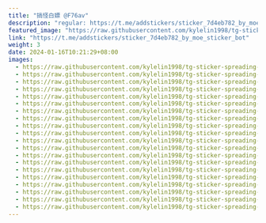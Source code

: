 ```yaml
---
title: "搞怪白嫖 @F76av"
description: "regular: https://t.me/addstickers/sticker_7d4eb782_by_moe_sticker_bot"
featured_image: "https://raw.githubusercontent.com/kylelin1998/tg-sticker-spreading-worldwide-images/main/img/f1afba9a-28b5-4179-9a69-4b88283857f7.jpg"
link: "https://t.me/addstickers/sticker_7d4eb782_by_moe_sticker_bot"
weight: 3
date: 2024-01-16T10:21:29+08:00
images:
  - https://raw.githubusercontent.com/kylelin1998/tg-sticker-spreading-worldwide-images/main/img/f1afba9a-28b5-4179-9a69-4b88283857f7.jpg
  - https://raw.githubusercontent.com/kylelin1998/tg-sticker-spreading-worldwide-images/main/img/a8471bc8-bc86-48ac-8df1-a7b60268d980.jpg
  - https://raw.githubusercontent.com/kylelin1998/tg-sticker-spreading-worldwide-images/main/img/6af226b3-7012-4513-ade0-3cb55304d2a0.jpg
  - https://raw.githubusercontent.com/kylelin1998/tg-sticker-spreading-worldwide-images/main/img/fd00f2a2-0ac6-4c7b-90c3-a95e85265b0f.jpg
  - https://raw.githubusercontent.com/kylelin1998/tg-sticker-spreading-worldwide-images/main/img/51fd128d-4115-44d4-8fe1-1ce1ca656cff.jpg
  - https://raw.githubusercontent.com/kylelin1998/tg-sticker-spreading-worldwide-images/main/img/75fb78e3-8aa9-4423-a489-e62f243a5d02.jpg
  - https://raw.githubusercontent.com/kylelin1998/tg-sticker-spreading-worldwide-images/main/img/b457486e-b653-45b3-af97-cd4331c86768.jpg
  - https://raw.githubusercontent.com/kylelin1998/tg-sticker-spreading-worldwide-images/main/img/cae53fd1-e7e4-4c96-80ae-ba9774cebcf4.jpg
  - https://raw.githubusercontent.com/kylelin1998/tg-sticker-spreading-worldwide-images/main/img/db5dc95c-29ba-49a5-a8f3-b5cf89fa8a3e.jpg
  - https://raw.githubusercontent.com/kylelin1998/tg-sticker-spreading-worldwide-images/main/img/13bb7418-906c-4287-a08d-7d39c72dea93.jpg
  - https://raw.githubusercontent.com/kylelin1998/tg-sticker-spreading-worldwide-images/main/img/d01edc94-5f78-4e5c-94ad-ba05e66d7b18.jpg
  - https://raw.githubusercontent.com/kylelin1998/tg-sticker-spreading-worldwide-images/main/img/2e20a750-4c24-498b-8e9b-0e5effa766e1.jpg
  - https://raw.githubusercontent.com/kylelin1998/tg-sticker-spreading-worldwide-images/main/img/05c86e28-6eaa-45d4-a911-d8190a9ca122.jpg
  - https://raw.githubusercontent.com/kylelin1998/tg-sticker-spreading-worldwide-images/main/img/16bcfc79-6b59-4052-a067-efde13d3e7fb.jpg
  - https://raw.githubusercontent.com/kylelin1998/tg-sticker-spreading-worldwide-images/main/img/be9ee397-cae9-4bc3-a71a-02e7804cae57.jpg
  - https://raw.githubusercontent.com/kylelin1998/tg-sticker-spreading-worldwide-images/main/img/693cc202-55ee-4816-a060-bcd7930fe0fb.jpg
  - https://raw.githubusercontent.com/kylelin1998/tg-sticker-spreading-worldwide-images/main/img/e6f5f495-c49e-40f6-9e4c-dbdc4f3e76a6.jpg
  - https://raw.githubusercontent.com/kylelin1998/tg-sticker-spreading-worldwide-images/main/img/7a513dba-50d5-479c-86f9-cd420ee86187.jpg
  - https://raw.githubusercontent.com/kylelin1998/tg-sticker-spreading-worldwide-images/main/img/0e2b940e-91f5-49fd-a677-74ac64da8ed4.jpg
  - https://raw.githubusercontent.com/kylelin1998/tg-sticker-spreading-worldwide-images/main/img/5a1296b6-56b6-46c6-949f-88288f93f7ef.jpg
---
```

